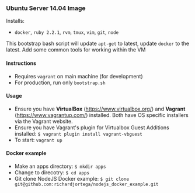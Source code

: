### Ubuntu Server 14.04 Image

Installs:
- `docker`, `ruby 2.2.1`, `rvm`, `tmux`, `vim`, `git`, `node`

This bootstrap bash script will update `apt-get` to latest, update `docker` to the latest. Add some common tools for working within the VM


#### Instructions
- Requires `vagrant` on main machine (for development)
- For production, run only `bootstrap.sh`


#### Usage
- Ensure you have **VirtualBox** (https://www.virtualbox.org/) and **Vagrant** (https://www.vagrantup.com/) installed. Both have OS specific installers via the Vagrant website.
- Ensure you have Vagrant's plugin for Virtualbox Guest Additions installed: `$ vagrant plugin install vagrant-vbguest`
- To start: `vagrant up`

#### Docker example
- Make an apps directory: `$ mkdir apps`
- Change to direcotry: `$ cd apps`
- Git clone NodeJS Docker example: `$ git clone git@github.com:richardjortega/nodejs_docker_example.git`
